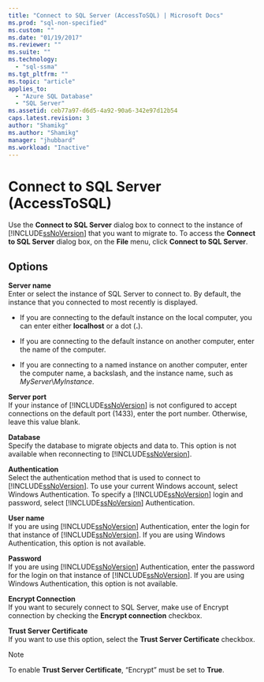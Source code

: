 ```yaml
---
title: "Connect to SQL Server (AccessToSQL) | Microsoft Docs"
ms.prod: "sql-non-specified"
ms.custom: ""
ms.date: "01/19/2017"
ms.reviewer: ""
ms.suite: ""
ms.technology: 
  - "sql-ssma"
ms.tgt_pltfrm: ""
ms.topic: "article"
applies_to: 
  - "Azure SQL Database"
  - "SQL Server"
ms.assetid: ceb77a97-d6d5-4a92-90a6-342e97d12b54
caps.latest.revision: 3
author: "Shamikg"
ms.author: "Shamikg"
manager: "jhubbard"
ms.workload: "Inactive"
---
```

# Connect to SQL Server (AccessToSQL)
Use the **Connect to SQL Server** dialog box to connect to the instance of [!INCLUDE[ssNoVersion](../../includes/ssnoversion_md.md)] that you want to migrate to. To access the **Connect to SQL Server** dialog box, on the **File** menu, click **Connect to SQL Server**.  
  
## Options  
**Server name**  
Enter or select the instance of SQL Server to connect to. By default, the instance that you connected to most recently is displayed.  
  
-   If you are connecting to the default instance on the local computer, you can enter either **localhost** or a dot (**.**).  
  
-   If you are connecting to the default instance on another computer, enter the name of the computer.  
  
-   If you are connecting to a named instance on another computer, enter the computer name, a backslash, and the instance name, such as *MyServer*\\*MyInstance*.  
  
**Server port**  
If your instance of [!INCLUDE[ssNoVersion](../../includes/ssnoversion_md.md)] is not configured to accept connections on the default port (1433), enter the port number. Otherwise, leave this value blank.  
  
**Database**  
Specify the database to migrate objects and data to. This option is not available when reconnecting to [!INCLUDE[ssNoVersion](../../includes/ssnoversion_md.md)].  
  
**Authentication**  
Select the authentication method that is used to connect to [!INCLUDE[ssNoVersion](../../includes/ssnoversion_md.md)]. To use your current Windows account, select Windows Authentication. To specify a [!INCLUDE[ssNoVersion](../../includes/ssnoversion_md.md)] login and password, select [!INCLUDE[ssNoVersion](../../includes/ssnoversion_md.md)] Authentication.  
  
**User name**  
If you are using [!INCLUDE[ssNoVersion](../../includes/ssnoversion_md.md)] Authentication, enter the login for that instance of [!INCLUDE[ssNoVersion](../../includes/ssnoversion_md.md)]. If you are using Windows Authentication, this option is not available.  
  
**Password**  
If you are using [!INCLUDE[ssNoVersion](../../includes/ssnoversion_md.md)] Authentication, enter the password for the login on that instance of [!INCLUDE[ssNoVersion](../../includes/ssnoversion_md.md)]. If you are using Windows Authentication, this option is not available.  
  
**Encrypt Connection**  
If you want to securely connect to SQL Server, make use of Encrypt connection by checking the **Encrypt connection** checkbox.  
  
**Trust Server Certificate**  
If you want to use this option, select the **Trust Server Certificate** checkbox.  
  
> [!NOTE]  
> To enable **Trust Server Certificate**, “Encrypt” must be set to **True**.  
  
